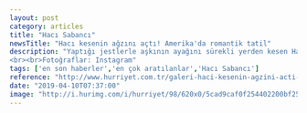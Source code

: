 ```yaml
---
layout: post
category: articles
title: "Hacı Sabancı"
newsTitle: "Hacı kesenin ağzını açtı! Amerika'da romantik tatil"
description: "Yaptığı jestlerle aşkının ayağını sürekli yerden kesen Hacı Sabancı kural bozmadı. İşadamı, sevgilisi Nazlı Kayı’yla gittiği ABD tatilinde 7 bin 500 dolarlık okyanus manzaralı odasında aşk tazeledi.
<br><br>Fotoğraflar: Instagram"
tags: ['en son haberler','en çok aratılanlar','Hacı Sabancı']
reference: "http://www.hurriyet.com.tr/galeri-haci-kesenin-agzini-acti-amerikada-romantik-tatil-41178055"
date: "2019-04-10T07:37:00"
image: "http://i.hurimg.com/i/hurriyet/98/620x0/5cad9caf0f254402200bf25f.jpg"
---
```


